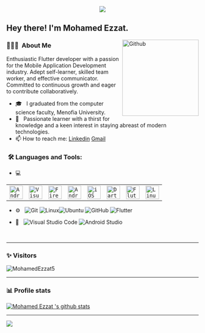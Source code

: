 <p align="center"><img src="https://i.imgur.com/A6bWGFl.gif"/></p>

<h2> Hey there! I'm Mohamed Ezzat.</h2>

<img width="200" align="right" alt="Github" src="https://user-images.githubusercontent.com/48678280/88862734-4903af80-d201-11ea-968b-9c939d88a37c.gif" />

<h3> 👨🏻‍💻 &nbsp;About Me </h3>

Enthusiastic Flutter developer with a passion for the Mobile Application Development industry. Adept self-learner, skilled team worker, and effective communicator. Committed to continuous growth and eager to contribute collaboratively.

- 🎓 &nbsp; I graduated from the computer science faculty, Menofia University.
- 🌱 &nbsp; Passionate learner with a thirst for knowledge and a keen interest in staying abreast of modern technologies.
- 📫 How to reach me: [Linkedin](https://www.linkedin.com/in/mohamed-ezzat-6a99a0224/) [Gmail](https://www.mohamedezzat.business@gmail.com)

<h3>  &nbsp;🛠️ Languages and Tools:</h3>

- 💻 &nbsp;
 <div >
    <table>
        <tr>
            <td><code><img width="35" src="https://user-images.githubusercontent.com/25181517/192108895-20dc3343-43e3-4a54-a90e-13a4abbc57b9.png" alt="Android Studio" title="Android Studio"/></code></td>
            <td><code><img width="35" src="https://user-images.githubusercontent.com/25181517/192108891-d86b6220-e232-423a-bf5f-90903e6887c3.png" alt="Visual Studio Code" title="Visual Studio Code"/></code></td>
            <td><code><img width="35" src="https://user-images.githubusercontent.com/25181517/189716855-2c69ca7a-5149-4647-936d-780610911353.png" alt="Firebase" title="Firebase"/></code></td>
            <td><code><img width="35" src="https://user-images.githubusercontent.com/25181517/117269608-b7dcfb80-ae58-11eb-8e66-6cc8753553f0.png" alt="Android" title="Android"/></code></td>
            <td><code><img width="35" src="https://user-images.githubusercontent.com/25181517/121406611-a8246b80-c95e-11eb-9b11-b771486377f6.png" alt="iOS" title="iOS"/></code></td>
            <td><code><img width="35" src="https://user-images.githubusercontent.com/25181517/186150304-1568ffdf-4c62-4bdc-9cf1-8d8efcea7c5b.png" alt="Dart" title="Dart"/></code></td>
            <td><code><img width="35" src="https://user-images.githubusercontent.com/25181517/186150365-da1eccce-6201-487c-8649-45e9e99435fd.png" alt="Flutter" title="Flutter"/></code></td>
            <td><code><img width="35" src="https://github.com/marwin1991/profile-technology-icons/assets/76662862/2481dc48-be6b-4ebb-9e8c-3b957efe69fa" alt="Linux" title="Linux"/></code></td>
        </tr>
    </table>
</div>

- ⚙️ &nbsp;
  ![Git](https://img.shields.io/badge/-Git-333333?style=flat&logo=git)
  ![Linux](https://img.shields.io/badge/-Linux-333333?style=flat&logo=Linux&logoColor=FCC624)![Ubuntu](https://img.shields.io/badge/-Ubuntu-black?style=flat-square&logo=ubuntu)
  ![GitHub](https://img.shields.io/badge/-GitHub-333333?style=flat&logo=github)
  ![Flutter](https://img.shields.io/badge/-Flutter-333333?style=flat&logo=flutter)
  


- 🔧 &nbsp;
  ![Visual Studio Code](https://img.shields.io/badge/-Visual%20Studio%20Code-333333?style=flat&logo=visual-studio-code&logoColor=007ACC)
  ![Android Studio](https://img.shields.io/badge/-Android%20Studio-333333?style=flat&logo=android-studio&logoColor=007ACC)

<br/>

---

### ✨ Visitors

<p align="left"> <img src="https://komarev.com/ghpvc/?username=MohamedEzzat5" alt="MohamedEzzat5" /> </p>

---

### 📊 Profile stats

[![Mohamed Ezzat 's github stats](https://github-readme-stats.vercel.app/api?username=MohamedEzzat5&show_icons=true&title_color=fff&icon_color=79ff97&text_color=9f9f9f&bg_color=151515)](https://github.com/MohamedEzzat5/github-readme-stats)

---

</p>
<img src="https://imgur.com/rilHVxA.png"/>
</p>
